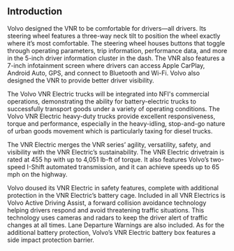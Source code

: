 ## Introduction

Volvo designed the VNR to be comfortable for drivers—all drivers. Its steering wheel features a three-way neck tilt to position the wheel exactly where it’s most comfortable. The steering wheel houses buttons that toggle through operating parameters, trip information, performance data, and more in the 5-inch driver information cluster in the dash. The VNR also features a 7-inch infotainment screen where drivers can access Apple CarPlay, Android Auto, GPS, and connect to Bluetooth and Wi-Fi. Volvo also designed the VNR to provide better driver visibility.

The Volvo VNR Electric trucks will be integrated into NFI's commercial operations, demonstrating the ability for battery-electric trucks to successfully transport goods under a variety of operating conditions. The Volvo VNR Electric heavy-duty trucks provide excellent responsiveness, torque and performance, especially in the heavy-idling, stop-and-go nature of urban goods movement which is particularly taxing for diesel trucks.

The VNR Electric merges the VNR series’ agility, versatility, safety, and visibility with the VNR Electric’s sustainability. The VNR Electric drivetrain is rated at 455 hp with up to 4,051 lb-ft of torque. It also features Volvo’s two-speed I-Shift automated transmission, and it can achieve speeds up to 65 mph on the highway.

Volvo doused its VNR Electric in safety features, complete with additional protection in the VNR Electric’s battery cage. Included in all VNR Electrics is Volvo Active Driving Assist, a forward collision avoidance technology helping drivers respond and avoid threatening traffic situations. This technology uses cameras and radars to keep the driver alert of traffic changes at all times. Lane Departure Warnings are also included. As for the additional battery protection, Volvo’s VNR Electric battery box features a side impact protection barrier.

